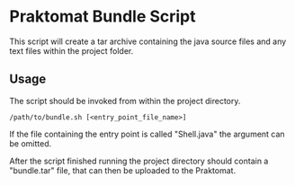 # Praktomat Bundle Script

This script will create a tar archive containing the java source files and any text files within the project folder.

Usage
-----------

The script should be invoked from within the project directory.

    /path/to/bundle.sh [<entry_point_file_name>]
    
If the file containing the entry point is called "Shell.java" the argument can be omitted.

After the script finished running the project directory should contain a "bundle.tar" file, that can then be uploaded to the Praktomat.
